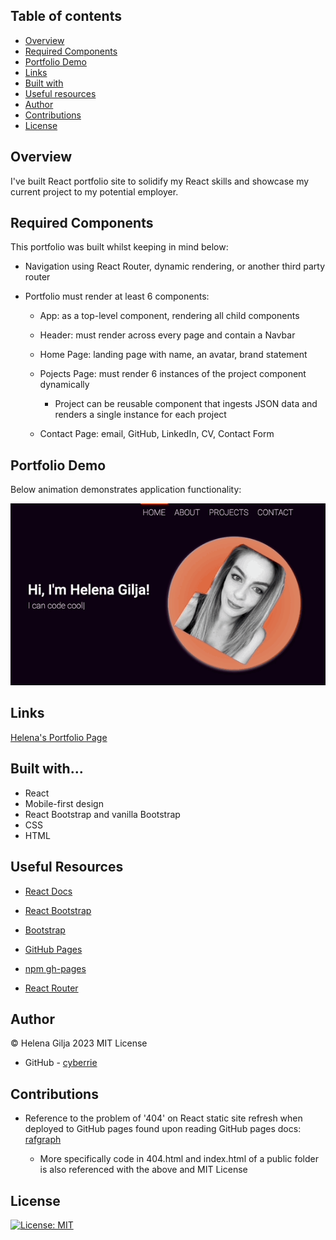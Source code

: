 ## Table of contents

- [Overview](#overview)
- [Required Components](#required-components)
- [Portfolio Demo](#portfolio-demo)
- [Links](#links)
- [Built with](#built-with)
- [Useful resources](#useful-resources)
- [Author](#author)
- [Contributions](#contributions)
- [License](#license)

## Overview

I've built React portfolio site to solidify my React skills and showcase my current project to my potential employer.

## Required Components

This portfolio was built whilst keeping in mind below:

- Navigation using React Router, dynamic rendering, or another third party router

- Portfolio must render at least 6 components:

  - App: as a top-level component, rendering all child components

  - Header: must render across every page and contain a Navbar

  - Home Page: landing page with name, an avatar, brand statement

  - Pojects Page: must render 6 instances of the project component dynamically

    - Project can be reusable component that ingests JSON data and renders a single instance for each project

  - Contact Page: email, GitHub, LinkedIn, CV, Contact Form

## Portfolio Demo

Below animation demonstrates application functionality:

![portfolio demo](./public/assets/re-portfolio.gif)

## Links

[Helena's Portfolio Page](https://cyberrie.github.io/react-portfolio-hg/)

## Built with...

- React
- Mobile-first design
- React Bootstrap and vanilla Bootstrap
- CSS
- HTML

## Useful Resources

- [React Docs](https://beta.reactjs.org/)

- [React Bootstrap](https://react-bootstrap.github.io/)

- [Bootstrap](https://getbootstrap.com/)

- [GitHub Pages](https://docs.github.com/en/pages/getting-started-with-github-pages/creating-a-github-pages-site)

- [npm gh-pages](https://github.com/tschaub/gh-pages)

- [React Router](https://reactrouter.com/en/main)

## Author

©️ Helena Gilja 2023 MIT License

- GitHub - [cyberrie](https://github.com/cyberrie)

## Contributions

- Reference to the problem of '404' on React static site refresh when deployed to GitHub pages found upon reading GitHub pages docs: [rafgraph](https://github.com/rafgraph/spa-github-pages)

  - More specifically code in 404.html and index.html of a public folder is also referenced with the above and MIT License

## License

[![License: MIT](https://img.shields.io/badge/License-MIT-yellow.svg)](https://opensource.org/licenses/MIT)
